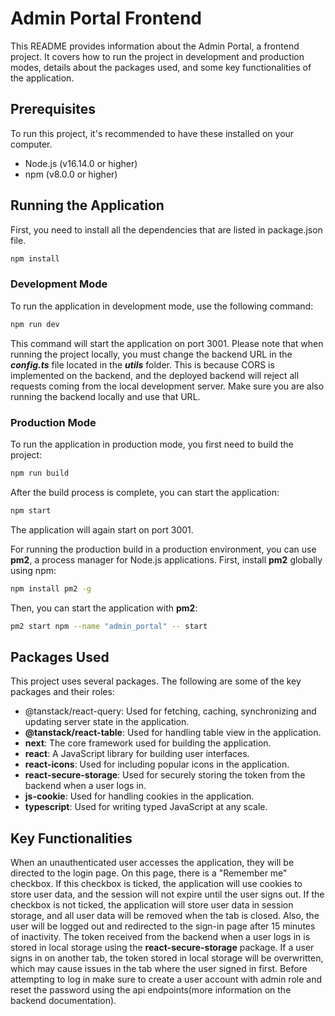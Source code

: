 # Admin Portal Frontend

This README provides information about the Admin Portal, a frontend project. It covers how to run the project in development and production modes, details about the packages used, and some key functionalities of the application.

## Prerequisites

To run this project, it's recommended to have these installed on your computer.

- Node.js (v16.14.0 or higher)
- npm (v8.0.0 or higher)

## Running the Application

First, you need to install all the dependencies that are listed in package.json file.

```bash
npm install
```

### Development Mode

To run the application in development mode, use the following command:

```bash
npm run dev
```

This command will start the application on port 3001.
Please note that when running the project locally, you must change the backend URL in the **_config.ts_** file located in the **_utils_** folder. This is because CORS is implemented on the backend, and the deployed backend will reject all requests coming from the local development server. Make sure you are also running the backend locally and use that URL.

### Production Mode

To run the application in production mode, you first need to build the project:

```bash
npm run build
```

After the build process is complete, you can start the application:

```bash
npm start
```

The application will again start on port 3001.

For running the production build in a production environment, you can use **pm2**, a process manager for Node.js applications. First, install **pm2** globally using npm:

```bash
npm install pm2 -g
```

Then, you can start the application with **pm2**:

```bash
pm2 start npm --name "admin_portal" -- start
```

## Packages Used

This project uses several packages. The following are some of the key packages and their roles:

- @tanstack/react-query: Used for fetching, caching, synchronizing and updating server state in the application.
- **@tanstack/react-table**: Used for handling table view in the application.
- **next**: The core framework used for building the application.
- **react**: A JavaScript library for building user interfaces.
- **react-icons**: Used for including popular icons in the application.
- **react-secure-storage**: Used for securely storing the token from the backend when a user logs in.
- **js-cookie**: Used for handling cookies in the application.
- **typescript**: Used for writing typed JavaScript at any scale.

## Key Functionalities

When an unauthenticated user accesses the application, they will be directed to the login page. On this page, there is a "Remember me" checkbox. If this checkbox is ticked, the application will use cookies to store user data, and the session will not expire until the user signs out. If the checkbox is not ticked, the application will store user data in session storage, and all user data will be removed when the tab is closed. Also, the user will be logged out and redirected to the sign-in page after 15 minutes of inactivity.
The token received from the backend when a user logs in is stored in local storage using the **react-secure-storage** package. If a user signs in on another tab, the token stored in local storage will be overwritten, which may cause issues in the tab where the user signed in first.
Before attempting to log in make sure to create a user account with admin role and reset the password using the api endpoints(more information on the backend documentation).
